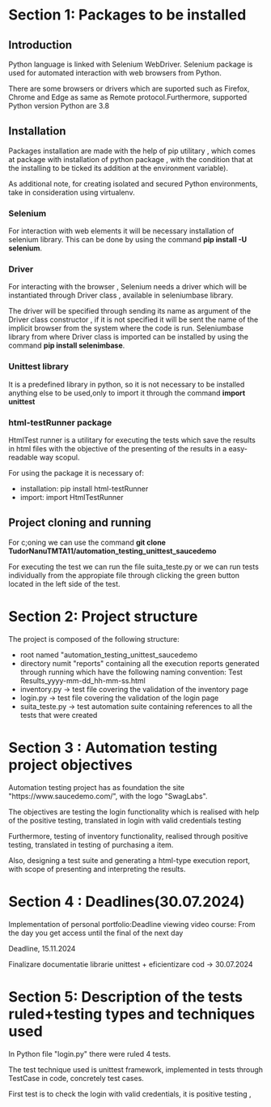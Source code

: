 # Section 1: Packages to be installed

## Introduction

Python language is linked with Selenium WebDriver. Selenium package is used for automated interaction with web browsers from Python.

There are some browsers or drivers which are suported such as Firefox, Chrome and Edge as same as Remote protocol.Furthermore, supported Python version Python are 3.8

## Installation

Packages installation are made with the help of pip utilitary , which comes at package with installation of python package , with the condition that at the installing to be ticked its addition at the environment variable).

As additional note, for creating isolated and secured Python environments, take in consideration using virtualenv.


### Selenium

For interaction with web elements it will be necessary installation of selenium library. This can be done by using the command  **pip install -U selenium**. 

### Driver
For interacting with the browser , Selenium needs a driver which will be instantiated through Driver class , available in seleniumbase library. 

The driver will be specified through sending its name as argument of the Driver class constructor , if it is not specified it will be sent the name of the implicit browser from the system where the code is run.
Seleniumbase library from where Driver class is imported can be installed by using the command  **pip install selenimbase**.


### Unittest library

It is a predefined library in python, so it is not necessary to be installed anything else to be used,only to import it through the command **import unittest**

###  html-testRunner package

HtmlTest runner is a utilitary for executing the tests which save the results in html files with the objective of the presenting of the results in a easy-readable way scopul.

For using the package it is necessary of:
- installation: pip install html-testRunner
- import: import HtmlTestRunner
  


## Project cloning and running

For c;oning we can use the command  **git clone TudorNanuTMTA11/automation_testing_unittest_saucedemo**

For executing the test we can run the file suita_teste.py or we can run tests individually from the appropiate file through clicking the green button located in the left side of the test. 


# Section 2: Project structure

<p> The project is composed of the following structure:</p>

- root named "automation_testing_unittest_saucedemo
- directory numit "reports" containing all the execution reports generated through running which have the following naming convention: Test Results_yyyy-mm-dd_hh-mm-ss.html
- inventory.py -> test file covering the validation of the inventory page
- login.py -> test file covering the validation of the login page
- suita_teste.py -> test automation suite containing references to all the tests that were created

# Section 3 : Automation testing project objectives

<p>Automation testing project has as foundation the site "https://www.saucedemo.com/", with the logo "SwagLabs".</p>

<p> The objectives are testing the login functionality which is realised with help of the positive testing, translated in login with valid credentials testing  </p>

<p> Furthermore, testing of inventory functionality, realised through positive testing, translated in testing of purchasing a item.</p>

<p> Also, designing a test suite and generating a html-type execution report, with scope of presenting and interpreting the results. </p>

# Section 4 : Deadlines(30.07.2024)

<p> Implementation of  personal portfolio:Deadline viewing  video course: From the day you get access until the final of the next day

  Deadline, 15.11.2024 </p>

<p> Finalizare documentatie librarie unittest + eficientizare cod  -> 30.07.2024 </p>

# Section 5: Description of the tests ruled+testing types and techniques used 

<p> In Python file "login.py" there were ruled 4 tests. </p>

<p> The test technique used is unittest framework, implemented in tests through TestCase in code, concretely test cases.</p>

<p> First test is to check the login with valid credentials, it is positive testing , </p>

 
